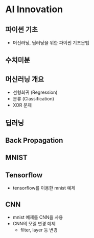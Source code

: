 # AI Innovation

## 파이썬 기초
- 머신러닝, 딥러닝을 위한 파이썬 기초문법

## 수치미분

## 머신러닝 개요
- 선형회귀 (Regression)
- 분류 (Classification)
- XOR 문제

## 딥러닝

## Back Propagation

## MNIST

## Tensorflow
- tensorflow를 이용한 mnist 예제
## CNN
- mnist 예제를 CNN을 사용
- CNN의 모델 변경 예제
  - filter, layer 등 변경
